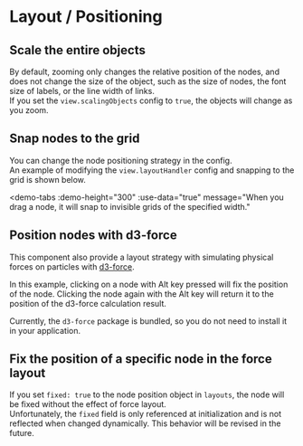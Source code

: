 # Layout / Positioning

## Scale the entire objects

By default, zooming only changes the relative position of the nodes,
and does not change the size of the object, such as the size of nodes,
the font size of labels, or the line width of links.  
If you set the `view.scalingObjects` config to `true`, the objects
will change as you zoom.

<demo-tabs :demo-height="250" :use-data="true">
<template v-slot:demo>
  <DemoScaleObjects />
</template>
<template v-slot:source>

  <<< @/.vitepress/components/02_layout/01/ScaleObjects.vue{6-10}

</template>
<template v-slot:data>

  <<< @/.vitepress/components/02_layout/01/data.ts

</template>
</demo-tabs>

## Snap nodes to the grid

You can change the node positioning strategy in the config.  
An example of modifying the `view.layoutHandler` config and snapping to
the grid is shown below.

<demo-tabs
  :demo-height="300"
  :use-data="true"
  message="When you drag a node, it will snap to invisible grids of the specified width."
>
<template v-slot:demo>
  <DemoSnapToGrid />
</template>
<template v-slot:source>

  <<< @/.vitepress/components/02_layout/02/SnapToGrid.vue{5-9}

</template>
<template v-slot:data>

  <<< @/.vitepress/components/02_layout/02/data.ts

</template>
</demo-tabs>

## Position nodes with d3-force

This component also provide a layout strategy with simulating
physical forces on particles with [d3-force](https://github.com/d3/d3-force).

In this example, clicking on a node with Alt key pressed will fix
the position of the node. Clicking the node again with the Alt key
will return it to the position of the d3-force calculation result.

<demo-tabs>
<template v-slot:demo>
  <DemoD3Force />
</template>
<template v-slot:source>

  <<< @/.vitepress/components/02_layout/03/D3Force.vue{4,17-34}

</template>
</demo-tabs>

Currently, the `d3-force` package is bundled, so you do not need
to install it in your application.


## Fix the position of a specific node in the force layout

If you set `fixed: true` to the node position object in `layouts`,
the node will be fixed without the effect of force layout.  
Unfortunately, the `fixed` field is only referenced at
initialization and is not reflected when changed dynamically.
This behavior will be revised in the future.

<demo-tabs>
<template v-slot:demo>
  <DemoD3ForceFixed />
</template>
<template v-slot:source>

  <<< @/.vitepress/components/02_layout/04/D3ForceFixed.vue{17-26}

<script setup>
import DemoScaleObjects from '../.vitepress/components/02_layout/01/ScaleObjects.vue'
import DemoSnapToGrid from '../.vitepress/components/02_layout/02/SnapToGrid.vue'
import DemoD3Force from '../.vitepress/components/02_layout/03/D3Force.vue'
import DemoD3ForceFixed from '../.vitepress/components/02_layout/04/D3ForceFixed.vue'
</script>

